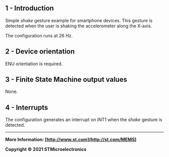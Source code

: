 ## 1 - Introduction

Simple *shake* gesture example for smartphone devices. This gesture is detected when the user is shaking the accelerometer along the X-axis. 

The configuration runs at 26 Hz.


## 2 - Device orientation

ENU orientation is required.


## 3 - Finite State Machine output values

None.


## 4 - Interrupts

The configuration generates an interrupt on INT1 when the *shake* gesture is detected.

------

**More Information: [http://www.st.com](http://st.com/MEMS)**

**Copyright © 2021 STMicroelectronics**
